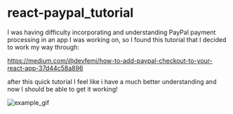 # react-paypal_tutorial

I was having difficulty incorporating and understanding PayPal payment processing in an app I was working on, so I found this tutorial that I decided to work my way through:

https://medium.com/@devfemi/how-to-add-paypal-checkout-to-your-react-app-37d44c58a896

after this quick tutorial I feel like i have a much better understanding and now I should be able to get it working!

![example_gif](./example.gif)

